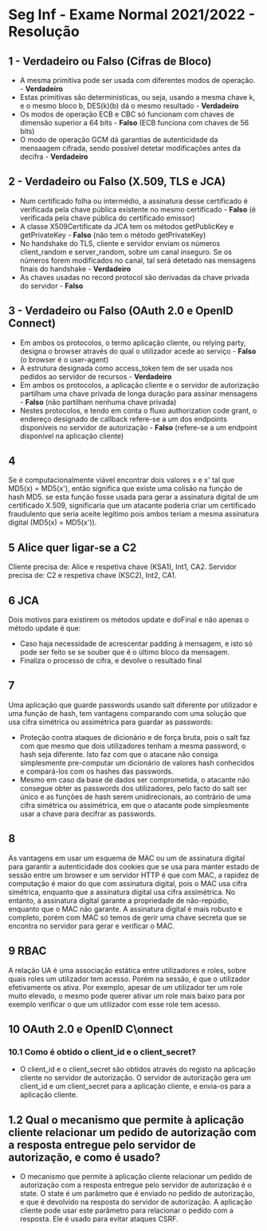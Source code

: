 # Seg Inf - Exame Normal 2021/2022 - Resolução

## 1 - Verdadeiro ou Falso (Cifras de Bloco)

- A mesma primitiva pode ser usada com diferentes modos de operação. - **Verdadeiro**
- Estas primitivas são determinísticas, ou seja, usando a mesma chave k, e o mesmo bloco b, DES(k)(b) dá o mesmo resultado - **Verdadeiro**
- Os modos de operação ECB e CBC só funcionam com chaves de dimensão superior a 64 bits - **Falso** (ECB funciona com chaves de 56 bits)
- O modo de operação GCM dá garantias de autenticidade da mensaagem cifrada, sendo possível detetar modificações antes da decifra - **Verdadeiro**

## 2 - Verdadeiro ou Falso (X.509, TLS e JCA)

- Num certificado folha ou intermédio, a assinatura desse certificado é verificada pela chave pública existente no mesmo certificado - **Falso** (é verificada pela chave pública do certificado emissor)
- A classe X509Certificate da JCA tem os métodos getPublicKey e getPrivateKey - **Falso** (não tem o método getPrivateKey)
- No handshake do TLS, cliente e servidor enviam os números client_random e server_random, sobre um canal inseguro. Se os números forem modificados no canal, tal será detetado nas mensagens finais do handshake - **Verdadeiro**
- As chaves usadas no record protocol são derivadas da chave privada do servidor - **Falso** 

## 3 - Verdadeiro ou Falso (OAuth 2.0 e OpenID Connect)

- Em ambos os protocolos, o termo aplicação cliente, ou relying party, designa o browser através do qual o utilizador acede ao serviço - **Falso** (o browser é o user-agent)
- A estrutura designada como access_token tem de ser usada nos pedidos ao servidor de recursos - **Verdadeiro**
- Em ambos os protocolos, a aplicação cliente e o servidor de autorização partilham uma chave privada de longa duração para assinar mensagens - **Falso** (não partilham nenhuma chave privada)
- Nestes protocolos, e tendo em conta o fluxo authorization code grant, o endereço designado de callback refere-se a um dos endpoints disponíveis no servidor de autorização - **Falso** (refere-se a um endpoint disponível na aplicação cliente)

## 4

Se é computacionalmente viável encontrar dois valores x e x' tal que MD5(x) = MD5(x'), então significa que existe uma colisão na função de hash MD5. se esta função fosse usada para gerar a assinatura digital de um certificado X.509, significaria que um atacante poderia criar um certificado fraudulento que seria aceite legítimo pois ambos teriam a mesma assinatura digital (MD5(x) = MD5(x')).

## 5 Alice quer ligar-se a C2

Cliente precisa de: Alice e respetiva chave (KSA1), Int1, CA2.
Servidor precisa de: C2 e respetiva chave (KSC2), Int2, CA1.

## 6 JCA

Dois motivos para existirem os métodos update e doFinal e não apenas o método update é que:

- Caso haja necessidade de acrescentar padding à mensagem, e isto só pode ser feito se se souber que é o último bloco da mensagem.
- Finaliza o processo de cifra, e devolve o resultado final

## 7

Uma aplicação que guarde passwords usando salt diferente por utilizador e uma função de hash, tem vantagens comparando com uma solução que usa cifra simétrica ou assimétrica para guardar as passwords:

- Proteção contra ataques de dicionário e de força bruta, pois o salt faz com que mesmo que dois utilizadores tenham a mesma password, o hash seja diferente. Isto faz com que o atacane não consiga simplesmente pre-computar um dicionário de valores hash conhecidos e compará-los com os hashes das passwords.
- Mesmo em caso da base de dados ser comprometida, o atacante não consegue obter as passwords dos utilizadores, pelo facto do salt ser único e as funções de hash serem unidirecionais, ao contrário de uma cifra simétrica ou assimétrica, em que o atacante pode simplesmente usar a chave para decifrar as passwords.

## 8

As vantagens em usar um esquema de MAC ou um de assinatura digital para garantir a autenticidade dos cookies que se usa para manter estado de sessão entre um browser e um servidor HTTP é que com MAC, a rapidez de computação é maior do que com assinatura digital, pois o MAC usa cifra simétrica, enquanto que a assinatura digital usa cifra assimétrica. No entanto, a assinatura digital garante a propriedade de não-repúdio, enquanto que o MAC não garante.
A assinatura digital é mais robusto e completo, porém com MAC só temos de gerir uma chave secreta que se encontra no servidor para gerar e verificar o MAC.

## 9 RBAC

A relação UA é uma associação estática entre utilizadores e roles, sobre quais roles um utilizador tem acesso. Porém na sessão, é que o utilizador efetivamente os ativa. Por exemplo, apesar de um utilizador ter um role muito elevado, o mesmo pode querer ativar um role mais baixo para por exemplo verificar o que um utilizador com esse role tem acesso.

## 10 OAuth 2.0 e OpenID C\onnect

### 10.1 Como é obtido o client_id e o client_secret?

- O client_id e o client_secret são obtidos através do registo na aplicação cliente no servidor de autorização. O servidor de autorização gera um client_id e um client_secret para a aplicação cliente, e envia-os para a aplicação cliente.

## 1.2 Qual o mecanismo que permite à aplicação cliente relacionar um pedido de autorização com a resposta entregue pelo servidor de autorização, e como é usado?

- O mecanismo que permite à aplicação cliente relacionar um pedido de autorização com a resposta entregue pelo servidor de autorização é o state. O state é um parâmetro que é enviado no pedido de autorização, e que é devolvido na resposta do servidor de autorização. A aplicação cliente pode usar este parâmetro para relacionar o pedido com a resposta. Ele é usado para evitar ataques CSRF.